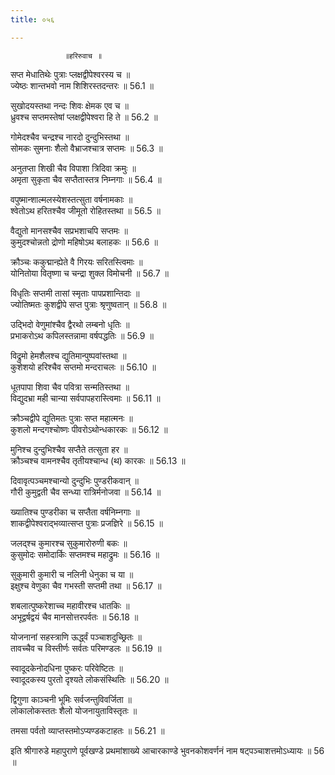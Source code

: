 ```yaml
---
title: ०५६

---
```

                ॥हरिरुवाच ॥  
सप्त मेधातिथेः पुत्राः प्लक्षद्वीपेश्वरस्य च ॥  
ज्येष्ठः शान्तभवो नाम शिशिरस्तदन्तरः ॥ 56.1 ॥  
  
सुखोदयस्तथा नन्दः शिवः क्षेमक एव च ॥  
ध्रुवश्च सप्तमस्तेषां प्लक्षद्वीपेश्वरा हि ते ॥ 56.2 ॥  
  
गोमेदश्चैव चन्द्रश्च नारदो दुन्दुभिस्तथा ॥  
सोमकः सुमनाः शैलो वैभ्राजश्चात्र सप्तमः ॥ 56.3 ॥  
  
अनुतप्ता शिखी चैव विपाशा त्रिदिवा क्रमुः ॥  
अमृता सुकृता चैव सप्तैतास्तत्र निम्नगाः ॥ 56.4 ॥  
  
वपुष्मान्शाल्मलस्येशस्तत्सुता वर्षनामकाः ॥  
श्वेतोऽथ हरितश्चैव जीमूतो रोहितस्तथा ॥ 56.5 ॥  
  
वैद्युतो मानसश्चैव सप्रभशाचपि सप्तमः ॥  
कुमुदश्चोन्नतो द्रोणो महिषोऽथ बलाहकः ॥ 56.6 ॥  
  
क्रौञ्चः ककुद्मान्ह्येते वै गिरयः सरितस्त्विमाः ॥  
योनितोया वितृष्णा च चन्द्रा शुक्ल विमोचनी ॥ 56.7 ॥  
  
विधृतिः सप्तमी तासां स्मृताः पापप्रशान्तिदाः ॥  
ज्योतिष्मतः कुशद्वीपे सप्त पुत्राः श्रृणुष्वतान् ॥ 56.8 ॥  
  
उद्भिदो वेणुमांश्चैव द्वैरथो लम्बनो धृतिः ॥  
प्रभाकरोऽथ कपिलस्तन्नामा वर्षपद्धतिः ॥ 56.9 ॥  
  
विद्रुमो हेमशैलश्च द्युतिमान्पुष्पवांस्तथा ॥  
कुशेशयो हरिश्चैव सप्तमो मन्दराचलः ॥ 56.10 ॥  
  
धूतपापा शिवा चैव पवित्रा सन्मतिस्तथा ॥  
विद्युदभ्रा मही चान्या सर्वपापहरास्त्विमाः ॥ 56.11 ॥  
  
क्रौञ्चद्वीपे द्युतिमतः पुत्राः सप्त महात्मनः ॥  
कुशलो मन्दगश्चोष्णः पीवरोऽथोन्धकारकः ॥ 56.12 ॥  
  
मुनिश्च दुन्दुभिश्चैव सप्तैते तत्सुता हर ॥  
क्रौञ्चश्च वामनश्चैव तृतीयश्चान्ध (थ) कारकः ॥ 56.13 ॥  
  
दिवावृत्पञ्चमश्चान्यो दुन्दुभिः पुण्डरीकवान् ॥  
गौरी कुमुद्वती चैव सन्ध्या रात्रिर्मनोजवा ॥ 56.14 ॥  
  
ख्यातिश्च पुण्डरीका च सप्तैता वर्षनिम्नगाः ॥  
शाकद्वीपेश्वराद्भव्यात्सप्त पुत्राः प्रजज्ञिरे ॥ 56.15 ॥  
  
जलद्श्च कुमारश्च सुकुमारोरुणी बकः ॥  
कुसुमोदः समोदार्किः सप्तमश्च महाद्रुमः ॥ 56.16 ॥  
  
सुकुमारी कुमारी च नलिनी धेनुका च या ॥  
इक्षुश्च वेणुका चैव गभस्ती सप्तमी तथा ॥ 56.17 ॥  
  
शबलात्पुष्करेशाच्च महावीरश्च धातकिः ॥  
अभूद्वर्षद्वयं चैव मानसोत्तरपर्वतः ॥ 56.18 ॥  
  
योजनानां सहस्त्राणि ऊर्द्ध्वं पञ्चाशदुच्छ्रितः ॥  
तावच्चैव च विस्तीर्णः सर्वतः परिमण्डलः ॥ 56.19 ॥  
  
स्वादूदकेनोदधिना पुष्करः परिवेष्टितः ॥  
स्वादूदकस्य पुरतो दृश्यते लोकसंस्थितिः ॥ 56.20 ॥  
  
द्विगुणा काञ्चनी भूमिः सर्वजन्तुविवर्जिता ॥  
लोकालोकस्ततः शैलो योजनायुताविस्तृतः ॥  
  
तमसा पर्वतो व्याप्तस्तमोऽप्यण्डकटाहतः ॥ 56.21 ॥  
  
इति श्रीगारुडे महापुराणे पूर्वखण्डे प्रथमांशाख्ये आचारकाण्डे भुवनकोशवर्णनं नाम षट्पञ्चाशत्तमोऽध्यायः ॥ 56 ॥